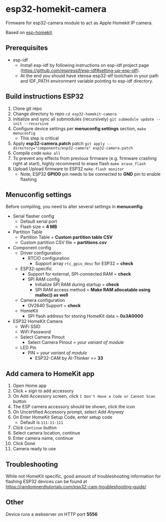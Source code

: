 # esp32-homekit-camera

Firmware for esp32-camera module to act as Apple Homekit IP camera.

Based on [esp-homekit](https://github.com/maximkulkin/esp-homekit).

## Prerequisites

* esp-idf
    * Install esp-idf by following instructions on esp-idf project page (https://github.com/espressif/esp-idf#setting-up-esp-idf). 
    * At the end you should have xtensa-esp32-elf toolchain in your path and IDF_PATH environment variable pointing to esp-idf directory.

## Build instructions ESP32

1. Clone git repo
1. Change directory to repo `cd esp32-homekit-camera`
1. Initialize and sync all submodules (recursively) `git submodule update --init --recursive`
1. Configure device settings per **menuconfig settings** section, `make menuconfig`
    * This step is critical
1. Apply **esp32-camera.patch** patch `git apply --directory="components/esp32-camera" esp32-camera.patch`
1. Compile code `make all`
1. To prevent any effects from previous firmware (e.g. firmware crashing right at start), highly recommend to erase flash `make erase_flash`
1. Upload Upload firmware to ESP32 `make flash monitor`
    * Note, ESP32 **GPIO0** pin needs to be connected to **GND** pin to enable flashing

## Menuconfig settings

Before compiling, you need to alter several settings in **menuconfig**:
* Serial flasher config
    * Default serial port
    * Flash size = **4 MB**
* Partition Table
    * Partition Table = **Custom partition table CSV**
    * Custom partition CSV file = **partitions.csv**
* Component config
    * Driver configuration
        * RTCIO configuration
            * Support array `rtc_gpio_desc` for ESP32 = **check**
    * ESP32-specific
        * Support for external, SPI-connected RAM = **check**
        * SPI RAM config
            * Initialize SPI RAM during startup = **check**
            * SPI RAM access method = **Make RAM allocatable using malloc() as well**
    * Camera configuration
        * OV2640 Support = **check**
    * HomeKit
        * SPI flash address for storing HomeKit data = **0x3A0000**
* ESP32 HomeKit Camera
    * WiFi SSID
    * WiFi Password
    * Select Camera Pinout
        * Select Camera Pinout = *your variant of module*
    * LED Pin
        * PIN = *your variant of module*
            * ESP32-CAM by AI-Thinker == **33**
    
## Add camera to HomeKit app

1. Open Home app
1. Click + sign to add accessory
1. On Add Accessory screen, click `I Don't Have a Code or Cannot Scan` button
1. The ESP camera accessory should be shown, click the icon
1. On Uncertified Accessory prompt, select *Add Anyway*
1. On Enter HomeKit Setup Code, enter setup code
    * Default is `111-11-111`
1. Click `Continue` button
1. Select camera location, continue
1. Enter camera name, continue
1. Click Done
1. Camera ready to use


## Troubleshooting
While not HomeKit specific, good amount of troubleshooting information for flashing ESP32 devices can be found at https://randomnerdtutorials.com/esp32-cam-troubleshooting-guide/

## Other
Device runs a webserver on HTTP port **5556**